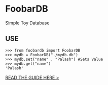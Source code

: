 # FoobarDB
Simple Toy Database

## USE
```
>>> from foobardb import FoobarDB
>>> mydb = FoobarDB("./mydb.db")
>>> mydb.set("name" , "Palash") #Sets Value
>>> mydb.get("name")
'Palash'
```

[READ THE GUIDE HERE > ](https://dev.to/bauripalash/write-a-simple-toy-database-in-python-within-minutes-3e8o)
